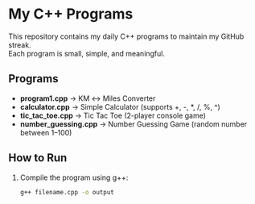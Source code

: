 # My C++ Programs

This repository contains my daily C++ programs to maintain my GitHub streak.  
Each program is small, simple, and meaningful.

## Programs
- **program1.cpp** → KM ↔ Miles Converter  
- **calculator.cpp** → Simple Calculator (supports +, -, *, /, %, ^)  
- **tic_tac_toe.cpp** → Tic Tac Toe (2-player console game)  
- **number_guessing.cpp** → Number Guessing Game (random number between 1–100)

## How to Run
1. Compile the program using g++:
   ```bash
   g++ filename.cpp -o output
